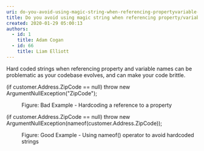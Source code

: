 ```yaml
---
uri: do-you-avoid-using-magic-string-when-referencing-propertyvariable-names
title: Do you avoid using magic string when referencing property/variable names
created: 2020-01-29 05:00:13
authors:
  - id: 1
    title: Adam Cogan
  - id: 66
    title: Liam Elliott
---
```





<span class='intro'> ​Hard coded strings when referencing property and variable names can be problematic as your codebase evolves, and can make your code brittle.<br> </span>

<p class="ssw15-rteElement-CodeArea">​​(if customer.Address.ZipCode == null) throw new ArgumentNullException(&quot;ZipCode&quot;);<br></p><dd class="ssw15-rteElement-FigureBad">Figure&#58;&#160;​​​Bad Example -&#160;Hardcoding a reference to a property<br></dd><p class="ssw15-rteElement-CodeArea">​​(if customer.Address.ZipCode == null) throw new ArgumentNullException(nameof(customer.Address.ZipCode));<br></p><dd class="ssw15-rteElement-FigureGood">​​Figure&#58; Good Example - Using nameof() operator to avoid hardcoded strings<br></dd>


